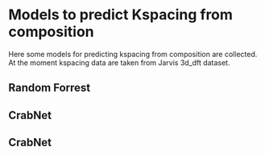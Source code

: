 # Models to predict Kspacing from composition

Here some models for predicting kspacing from composition are collected. At the moment kspacing data are taken from Jarvis 3d_dft dataset.

## Random Forrest


## CrabNet


## CrabNet 

